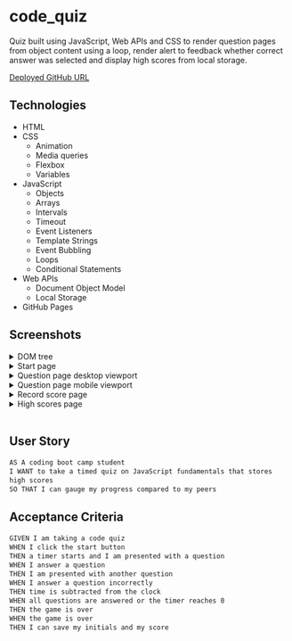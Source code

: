 # code_quiz

Quiz built using JavaScript, Web APIs and CSS to render question pages from object content using a loop, render alert to feedback whether correct answer was selected and display high scores from local storage.

[Deployed GitHub URL](...)

## Technologies

- HTML
- CSS
  - Animation
  - Media queries
  - Flexbox
  - Variables
- JavaScript
  - Objects
  - Arrays
  - Intervals
  - Timeout
  - Event Listeners
  - Template Strings
  - Event Bubbling
  - Loops
  - Conditional Statements
- Web APIs
  - Document Object Model
  - Local Storage
- GitHub Pages

## Screenshots

<details>
<summary>DOM tree</summary>

![dom-tree](assets/screenshots/dom_tree.png)

</details>

<details>
<summary>Start page</summary>

![start-page](assets/screenshots/start_page.png)

</details>

<details>
<summary>Question page desktop viewport</summary>

![question-page-desktop](assets/screenshots/question_desktop.png)

</details>

<details>
<summary>Question page mobile viewport</summary>

![question-page-mobile](assets/screenshots/question_mobile.png)

</details>

<details>
<summary>Record score page</summary>

![record-score-page](assets/screenshots/record_score.png)

</details>

<details>
<summary>High scores page</summary>

![highscores-page](assets/screenshots/high_scores.png)

</details>
</br>

## User Story

```
AS A coding boot camp student
I WANT to take a timed quiz on JavaScript fundamentals that stores high scores
SO THAT I can gauge my progress compared to my peers
```

## Acceptance Criteria

```
GIVEN I am taking a code quiz
WHEN I click the start button
THEN a timer starts and I am presented with a question
WHEN I answer a question
THEN I am presented with another question
WHEN I answer a question incorrectly
THEN time is subtracted from the clock
WHEN all questions are answered or the timer reaches 0
THEN the game is over
WHEN the game is over
THEN I can save my initials and my score
```
